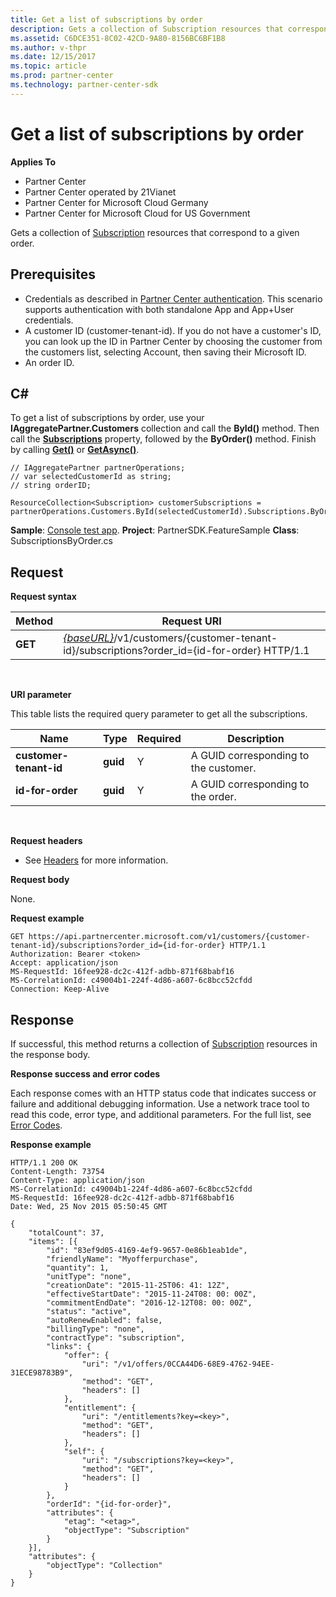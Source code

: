 ```yaml
---
title: Get a list of subscriptions by order
description: Gets a collection of Subscription resources that correspond to a given order.
ms.assetid: C6DCE351-8C02-42CD-9A80-8156BC6BF1B8
ms.author: v-thpr
ms.date: 12/15/2017
ms.topic: article
ms.prod: partner-center
ms.technology: partner-center-sdk
---
```


# Get a list of subscriptions by order


**Applies To**

-   Partner Center
-   Partner Center operated by 21Vianet
-   Partner Center for Microsoft Cloud Germany
-   Partner Center for Microsoft Cloud for US Government

Gets a collection of [Subscription](subscriptions.md) resources that correspond to a given order.

## <span id="Prerequisites"></span><span id="prerequisites"></span><span id="PREREQUISITES"></span>Prerequisites


-   Credentials as described in [Partner Center authentication](partner-center-authentication.md). This scenario supports authentication with both standalone App and App+User credentials.
-   A customer ID (customer-tenant-id). If you do not have a customer's ID, you can look up the ID in Partner Center by choosing the customer from the customers list, selecting Account, then saving their Microsoft ID.
-   An order ID.

## <span id="C_"></span><span id="c_"></span>C#


To get a list of subscriptions by order, use your **IAggregatePartner.Customers** collection and call the **ById()** method. Then call the [**Subscriptions**](https://docs.microsoft.com/dotnet/api/microsoft.store.partnercenter.customers.icustomer.subscriptions) property, followed by the **ByOrder()** method. Finish by calling [**Get()**](https://docs.microsoft.com/dotnet/api/microsoft.store.partnercenter.genericoperations.ientireentitycollectionretrievaloperations-2.get) or [**GetAsync()**](https://docs.microsoft.com/dotnet/api/microsoft.store.partnercenter.genericoperations.ientireentitycollectionretrievaloperations-2.getasync).

```CSharp
// IAggregatePartner partnerOperations;
// var selectedCustomerId as string;
// string orderID;

ResourceCollection<Subscription> customerSubscriptions = partnerOperations.Customers.ById(selectedCustomerId).Subscriptions.ByOrder(orderID).Get();
```

**Sample**: [Console test app](console-test-app.md). **Project**: PartnerSDK.FeatureSample **Class**: SubscriptionsByOrder.cs

## <span id="Request"></span><span id="request"></span><span id="REQUEST"></span>Request


**Request syntax**

| Method  | Request URI                                                                                                                   |
|---------|-------------------------------------------------------------------------------------------------------------------------------|
| **GET** | [*{baseURL}*](partner-center-rest-urls.md)/v1/customers/{customer-tenant-id}/subscriptions?order\_id={id-for-order} HTTP/1.1 |

 

**URI parameter**

This table lists the required query parameter to get all the subscriptions.

| Name                   | Type     | Required | Description                           |
|------------------------|----------|----------|---------------------------------------|
| **customer-tenant-id** | **guid** | Y        | A GUID corresponding to the customer. |
| **id-for-order**       | **guid** | Y        | A GUID corresponding to the order.    |

 

**Request headers**

-   See [Headers](headers.md) for more information.

**Request body**

None.

**Request example**

```
GET https://api.partnercenter.microsoft.com/v1/customers/{customer-tenant-id}/subscriptions?order_id={id-for-order} HTTP/1.1
Authorization: Bearer <token>
Accept: application/json
MS-RequestId: 16fee928-dc2c-412f-adbb-871f68babf16
MS-CorrelationId: c49004b1-224f-4d86-a607-6c8bcc52cfdd
Connection: Keep-Alive
```

## <span id="Response"></span><span id="response"></span><span id="RESPONSE"></span>Response


If successful, this method returns a collection of [Subscription](subscriptions.md) resources in the response body.

**Response success and error codes**

Each response comes with an HTTP status code that indicates success or failure and additional debugging information. Use a network trace tool to read this code, error type, and additional parameters. For the full list, see [Error Codes](error-codes.md).

**Response example**

```
HTTP/1.1 200 OK
Content-Length: 73754
Content-Type: application/json
MS-CorrelationId: c49004b1-224f-4d86-a607-6c8bcc52cfdd
MS-RequestId: 16fee928-dc2c-412f-adbb-871f68babf16
Date: Wed, 25 Nov 2015 05:50:45 GMT

{
    "totalCount": 37,
    "items": [{
        "id": "83ef9d05-4169-4ef9-9657-0e86b1eab1de",
        "friendlyName": "Myofferpurchase",
        "quantity": 1,
        "unitType": "none",
        "creationDate": "2015-11-25T06: 41: 12Z",
        "effectiveStartDate": "2015-11-24T08: 00: 00Z",
        "commitmentEndDate": "2016-12-12T08: 00: 00Z",
        "status": "active",
        "autoRenewEnabled": false,
        "billingType": "none",
        "contractType": "subscription",
        "links": {
            "offer": {
                "uri": "/v1/offers/0CCA44D6-68E9-4762-94EE-31ECE98783B9",
                "method": "GET",
                "headers": []
            },
            "entitlement": {
                "uri": "/entitlements?key=<key>",
                "method": "GET",
                "headers": []
            },
            "self": {
                "uri": "/subscriptions?key=<key>",
                "method": "GET",
                "headers": []
            }
        },
        "orderId": "{id-for-order}",
        "attributes": {
            "etag": "<etag>",
            "objectType": "Subscription"
        }
    }],
    "attributes": {
        "objectType": "Collection"
    }
}

```

 

 




